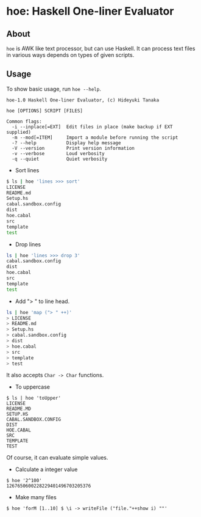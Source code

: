 hoe: Haskell One-liner Evaluator
================================

About
-----

`hoe` is AWK like text processor, but can use Haskell.
It can process text files in various ways depends on types of given scripts.

Usage
-----

To show basic usage, run `hoe --help`.

```
hoe-1.0 Haskell One-liner Evaluator, (c) Hideyuki Tanaka

hoe [OPTIONS] SCRIPT [FILES]

Common flags:
  -i --inplace[=EXT]  Edit files in place (make backup if EXT supplied)
  -m --mod[=ITEM]     Import a module before running the script
  -? --help           Display help message
  -V --version        Print version information
  -v --verbose        Loud verbosity
  -q --quiet          Quiet verbosity
```

* Sort lines

```sh
$ ls | hoe 'lines >>> sort'
LICENSE
README.md
Setup.hs
cabal.sandbox.config
dist
hoe.cabal
src
template
test
```

* Drop lines

```bash
ls | hoe 'lines >>> drop 3'
cabal.sandbox.config
dist
hoe.cabal
src
template
test
```

* Add "> " to line head.

```bash
ls | hoe 'map ("> " ++)'
> LICENSE
> README.md
> Setup.hs
> cabal.sandbox.config
> dist
> hoe.cabal
> src
> template
> test
```

It also accepts `Char -> Char` functions.

* To uppercase

```
$ ls | hoe 'toUpper'
LICENSE
README.MD
SETUP.HS
CABAL.SANDBOX.CONFIG
DIST
HOE.CABAL
SRC
TEMPLATE
TEST
```

Of course, it can evaluate simple values.

* Calculate a integer value

```
$ hoe '2^100'
1267650600228229401496703205376
```

* Make many files

```
$ hoe 'forM [1..10] $ \i -> writeFile ("file."++show i) ""'
```
